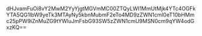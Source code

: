 dHJvamFuOi8vY2MwM2YyYjgtMGVmMC00ZTQyLWI1MmUtMjk4YTc4OGFkYTA5QG1lbW9yeTk3MTAyNy5kbnMubmF2eTo4MD9zZWN1cml0eT10bHMmc25pPW9iZnMuZG9tYWluJmFsbG93SW5zZWN1cmU9MSN0cm9qYW4odGxzKQ==
